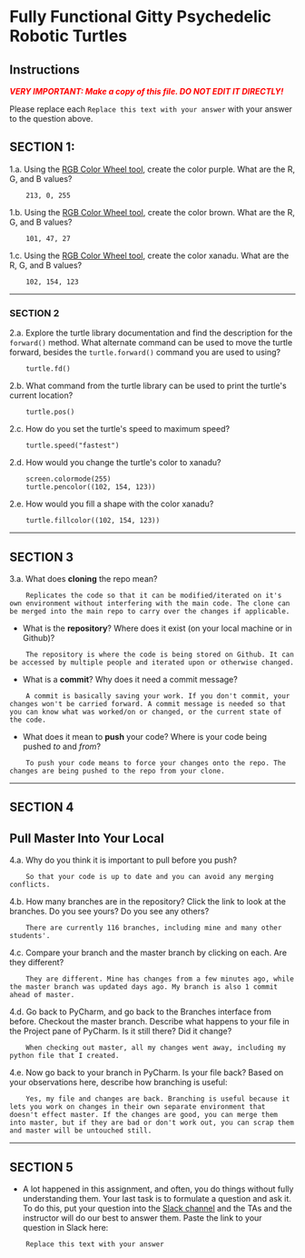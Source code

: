 # Fully Functional Gitty Psychedelic Robotic Turtles

## Instructions

**_<span style="color:red">
    VERY IMPORTANT: Make a copy of this file. DO NOT EDIT IT DIRECTLY!
</span>_**

Please replace each `Replace this text with your answer` 
with your answer to the question above.

## SECTION 1: 

1.a. Using the [RGB Color Wheel tool](https://colorspire.com/rgb-color-wheel/), create the color purple. 
     What are the R, G, and B values?

```
    213, 0, 255
```

1.b. Using the [RGB Color Wheel tool](https://colorspire.com/rgb-color-wheel/), create the color brown. 
     What are the R, G, and B values? 

```
    101, 47, 27
```

1.c. Using the [RGB Color Wheel tool](https://colorspire.com/rgb-color-wheel/), create the color xanadu. 
     What are the R, G, and B values?

```
    102, 154, 123
```

---

### SECTION 2

2.a. Explore the turtle library documentation and find the description for the 
     `forward()` method. What alternate command can be used to move the turtle forward, 
     besides the `turtle.forward()` command you are used to using?

```
    turtle.fd()
```

2.b. What command from the turtle library can be used to print the turtle's current 
   location?
   
```
    turtle.pos()
```

2.c. How do you set the turtle's speed to maximum speed?
   
```
    turtle.speed("fastest")
```

2.d. How would you change the turtle's color to xanadu? 

```
    screen.colormode(255)
    turtle.pencolor((102, 154, 123))
```

2.e. How would you fill a shape with the color xanadu?

```
    turtle.fillcolor((102, 154, 123))
```

---

## SECTION 3

3.a. What does **cloning** the repo mean?

```
    Replicates the code so that it can be modified/iterated on it's own environment without interfering with the main code. The clone can be merged into the main repo to carry over the changes if applicable.
```


- What is the **repository**? Where does it exist (on your local machine or in Github)?

```
    The repository is where the code is being stored on Github. It can be accessed by multiple people and iterated upon or otherwise changed.
```


- What is a **commit**? Why does it need a commit message?

```
    A commit is basically saving your work. If you don't commit, your changes won't be carried forward. A commit message is needed so that you can know what was worked/on or changed, or the current state of the code.
```


- What does it mean to **push** your code? Where is your code being pushed _to_ and _from_?

```
    To push your code means to force your changes onto the repo. The changes are being pushed to the repo from your clone.
```

---

## SECTION 4

## Pull Master Into Your Local

4.a. Why do you think it is important to pull before you push?

```
    So that your code is up to date and you can avoid any merging conflicts.
```

4.b. How many branches are in the repository?
     Click the link to look at the branches. Do you see yours? Do you see any others? 

```
    There are currently 116 branches, including mine and many other students'.
```


4.c. Compare your branch and the master branch by clicking on each. Are they different?

```
    They are different. Mine has changes from a few minutes ago, while the master branch was updated days ago. My branch is also 1 commit ahead of master.
```


4.d. Go back to PyCharm, and go back to the Branches interface from before. Checkout the 
     master branch.
     Describe what happens to your file in the Project pane of PyCharm. Is it still 
     there? Did it change?

```
    When checking out master, all my changes went away, including my python file that I created. 
```


4.e. Now go back to your branch in PyCharm. Is your file back? Based on your observations
     here, describe how branching is useful:

```
    Yes, my file and changes are back. Branching is useful because it lets you work on changes in their own separate environment that doesn't effect master. If the changes are good, you can merge them into master, but if they are bad or don't work out, you can scrap them and master will be untouched still.
```

---

## SECTION 5
- A lot happened in this assignment, and often, you do things without fully 
  understanding them. Your last task is to formulate a question and ask it. 
  To do this, put your question into the [Slack channel](https://bereacs.slack.com/archives/C3QACGH8R) and the TAs and the instructor 
  will do our best to answer them. Paste the link to your question in Slack here:

```
    Replace this text with your answer
```



